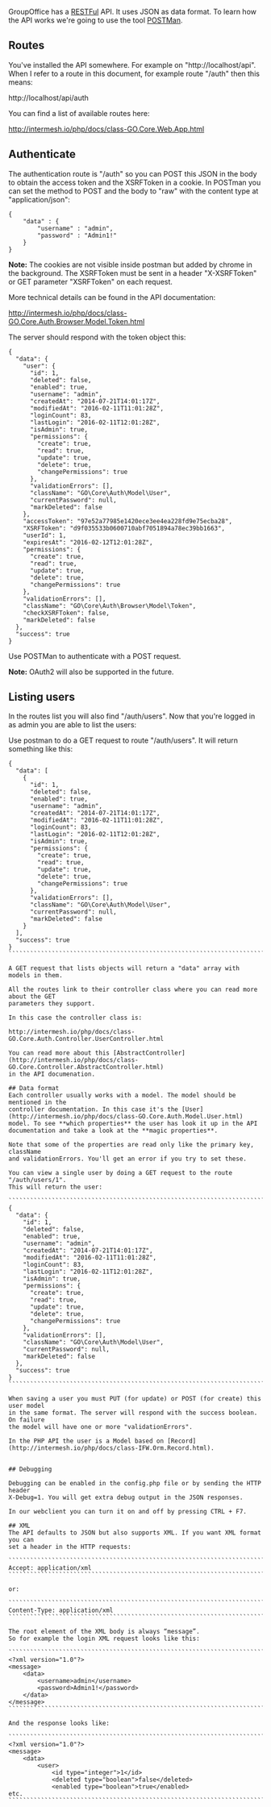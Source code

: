 GroupOffice has a [RESTFul](http://en.wikipedia.org/wiki/Representational_state_transfer)
API. It uses JSON as data format. To learn how the API works we're going to use
the tool [POSTMan](https://www.getpostman.com/).

## Routes
You've installed the API somewhere. For example on "http://localhost/api". 
When I refer to a route in this document, for example route "/auth" then this means:

http://localhost/api/auth

You can find a list of available routes here:

http://intermesh.io/php/docs/class-GO.Core.Web.App.html

## Authenticate

The authentication route is "/auth" so you can POST this JSON in the body to 
obtain the access token and the XSRFToken in a cookie. In POSTman you can set 
the method to POST and the body to "raw" with the content type at 
"application/json":

```````````````````````````````````````````
{
    "data" : {
        "username" : "admin",
        "password" : "Admin1!"
    }
}
```````````````````````````````````````````

**Note:** The cookies are not visible inside postman but added by chrome in the 
background. The XSRFToken must be sent in a header "X-XSRFToken" or GET 
parameter "XSRFToken" on each request. 

More technical details can be found in the API documentation:

http://intermesh.io/php/docs/class-GO.Core.Auth.Browser.Model.Token.html

The server should respond with the token object this:

``````````````````
{
  "data": {
    "user": {
      "id": 1,
      "deleted": false,
      "enabled": true,
      "username": "admin",
      "createdAt": "2014-07-21T14:01:17Z",
      "modifiedAt": "2016-02-11T11:01:28Z",
      "loginCount": 83,
      "lastLogin": "2016-02-11T12:01:28Z",
      "isAdmin": true,
      "permissions": {
        "create": true,
        "read": true,
        "update": true,
        "delete": true,
        "changePermissions": true
      },
      "validationErrors": [],
      "className": "GO\Core\Auth\Model\User",
      "currentPassword": null,
      "markDeleted": false
    },
    "accessToken": "97e52a77985e1420ece3ee4ea228fd9e75ecba28",
    "XSRFToken": "d9f035533b0600710abf7051894a78ec39bb1663",
    "userId": 1,
    "expiresAt": "2016-02-12T12:01:28Z",
    "permissions": {
      "create": true,
      "read": true,
      "update": true,
      "delete": true,
      "changePermissions": true
    },
    "validationErrors": [],
    "className": "GO\Core\Auth\Browser\Model\Token",
    "checkXSRFToken": false,
    "markDeleted": false
  },
  "success": true
}
``````````````````

Use POSTMan to authenticate with a POST request.

**Note:** OAuth2 will also be supported in the future.

## Listing users

In the routes list you will also find "/auth/users". Now that you're logged in as
admin you are able to list the users:

Use postman to do a GET request to route "/auth/users". It will return something like this:

`````````````````````````````````````````````````````````````````````````````````
{
  "data": [
    {
      "id": 1,
      "deleted": false,
      "enabled": true,
      "username": "admin",
      "createdAt": "2014-07-21T14:01:17Z",
      "modifiedAt": "2016-02-11T11:01:28Z",
      "loginCount": 83,
      "lastLogin": "2016-02-11T12:01:28Z",
      "isAdmin": true,
      "permissions": {
        "create": true,
        "read": true,
        "update": true,
        "delete": true,
        "changePermissions": true
      },
      "validationErrors": [],
      "className": "GO\Core\Auth\Model\User",
      "currentPassword": null,
      "markDeleted": false
    }
  ],
  "success": true
}
````````````````````````````````````````````````````````````````````````````````

A GET request that lists objects will return a "data" array with models in them.

All the routes link to their controller class where you can read more about the GET 
parameters they support.

In this case the controller class is:

http://intermesh.io/php/docs/class-GO.Core.Auth.Controller.UserController.html

You can read more about this [AbstractController](http://intermesh.io/php/docs/class-GO.Core.Controller.AbstractController.html) 
in the API documenation.

## Data format
Each controller usually works with a model. The model should be mentioned in the
controller documentation. In this case it's the [User](http://intermesh.io/php/docs/class-GO.Core.Auth.Model.User.html) 
model. To see **which properties** the user has look it up in the API 
documentation and take a look at the **magic properties**.

Note that some of the properties are read only like the primary key, className 
and validationErrors. You'll get an error if you try to set these.

You can view a single user by doing a GET request to the route "/auth/users/1".
This will return the user:

````````````````````````````````````````````````````````````````````````````````
{
  "data": {
    "id": 1,
    "deleted": false,
    "enabled": true,
    "username": "admin",
    "createdAt": "2014-07-21T14:01:17Z",
    "modifiedAt": "2016-02-11T11:01:28Z",
    "loginCount": 83,
    "lastLogin": "2016-02-11T12:01:28Z",
    "isAdmin": true,
    "permissions": {
      "create": true,
      "read": true,
      "update": true,
      "delete": true,
      "changePermissions": true
    },
    "validationErrors": [],
    "className": "GO\Core\Auth\Model\User",
    "currentPassword": null,
    "markDeleted": false
  },
  "success": true
}
````````````````````````````````````````````````````````````````````````````````

When saving a user you must PUT (for update) or POST (for create) this user model 
in the same format. The server will respond with the success boolean. On failure 
the model will have one or more "validationErrors".

In the PHP API the user is a Model based on [Record](http://intermesh.io/php/docs/class-IFW.Orm.Record.html).


## Debugging

Debugging can be enabled in the config.php file or by sending the HTTP header
X-Debug=1. You will get extra debug output in the JSON responses.

In our webclient you can turn it on and off by pressing CTRL + F7.

## XML
The API defaults to JSON but also supports XML. If you want XML format you can 
set a header in the HTTP requests:

````````````````````````````````````````````````````````````````````````````````
Accept: application/xml
````````````````````````````````````````````````````````````````````````````````

or:

````````````````````````````````````````````````````````````````````````````````
Content-Type: application/xml
````````````````````````````````````````````````````````````````````````````````

The root element of the XML body is always “message”.
So for example the login XML request looks like this:

````````````````````````````````````````````````````````````````````````````````
<?xml version="1.0"?>
<message>
	<data>
		<username>admin</username>
		<password>Admin1!</password>
	</data>
</message>
````````````````````````````````````````````````````````````````````````````````

And the response looks like:

````````````````````````````````````````````````````````````````````````````````
<?xml version="1.0"?>
<message>
	<data>
		<user>
			<id type="integer">1</id>
			<deleted type="boolean">false</deleted>
			<enabled type="boolean">true</enabled>
etc.
````````````````````````````````````````````````````````````````````````````````